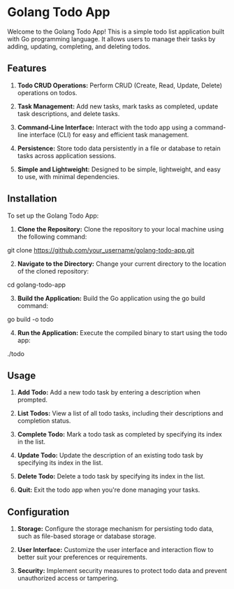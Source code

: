 # Golang Todo App
Welcome to the Golang Todo App! This is a simple todo list application built with Go programming language. It allows users to manage their tasks by adding, updating, completing, and deleting todos.

## Features
1. **Todo CRUD Operations:** Perform CRUD (Create, Read, Update, Delete) operations on todos.

2. **Task Management:** Add new tasks, mark tasks as completed, update task descriptions, and delete tasks.

3. **Command-Line Interface:** Interact with the todo app using a command-line interface (CLI) for easy and efficient task management.

4. **Persistence:** Store todo data persistently in a file or database to retain tasks across application sessions.

5. **Simple and Lightweight:** Designed to be simple, lightweight, and easy to use, with minimal dependencies.

## Installation
To set up the Golang Todo App:

1. **Clone the Repository:** Clone the repository to your local machine using the following command:

git clone https://github.com/your_username/golang-todo-app.git

2. **Navigate to the Directory:** Change your current directory to the location of the cloned repository:

cd golang-todo-app

3. **Build the Application:** Build the Go application using the go build command:

go build -o todo

4. **Run the Application:** Execute the compiled binary to start using the todo app:

./todo

## Usage
1. **Add Todo:** Add a new todo task by entering a description when prompted.

2. **List Todos:** View a list of all todo tasks, including their descriptions and completion status.

3. **Complete Todo:** Mark a todo task as completed by specifying its index in the list.

4. **Update Todo:** Update the description of an existing todo task by specifying its index in the list.

5. **Delete Todo:** Delete a todo task by specifying its index in the list.

6. **Quit:** Exit the todo app when you're done managing your tasks.

## Configuration
1. **Storage:** Configure the storage mechanism for persisting todo data, such as file-based storage or database storage.

2. **User Interface:** Customize the user interface and interaction flow to better suit your preferences or requirements.

3. **Security:** Implement security measures to protect todo data and prevent unauthorized access or tampering.
